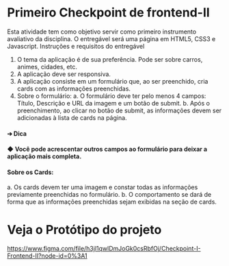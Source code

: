 # Primeiro Checkpoint de frontend-II
Esta atividade tem como objetivo servir como primeiro instrumento avaliativo da disciplina. O entregável será uma página em HTML5, CSS3 e Javascript.
Instruções e requisitos do entregável
1. O tema da aplicação é de sua preferência. Pode ser sobre carros, animes, cidades, etc.
2. A aplicação deve ser responsiva.
3. A aplicação consiste em um formulário que, ao ser preenchido, cria cards com as informações preenchidas.
4. Sobre o formulário: 
a. O formulário deve ter pelo menos 4 campos: Título, Descrição e URL da imagem e um botão de submit.
b. Após o preenchimento, ao clicar no botão de submit, as informações devem ser adicionadas à lista de cards na página.

#### ➔ Dica
#### ◆ Você pode acrescentar outros campos ao formulário para deixar a aplicação mais completa.

#### Sobre os Cards:

a. Os cards devem ter uma imagem e constar todas as informações previamente preenchidas no formulário. 
b. O comportamento se dará de forma que as informações preenchidas sejam exibidas na seção de cards.

# Veja o Protótipo do projeto
https://www.figma.com/file/h3jl1qwlDmJoGk0csRbfOj/Checkpoint-I-Frontend-II?node-id=0%3A1
